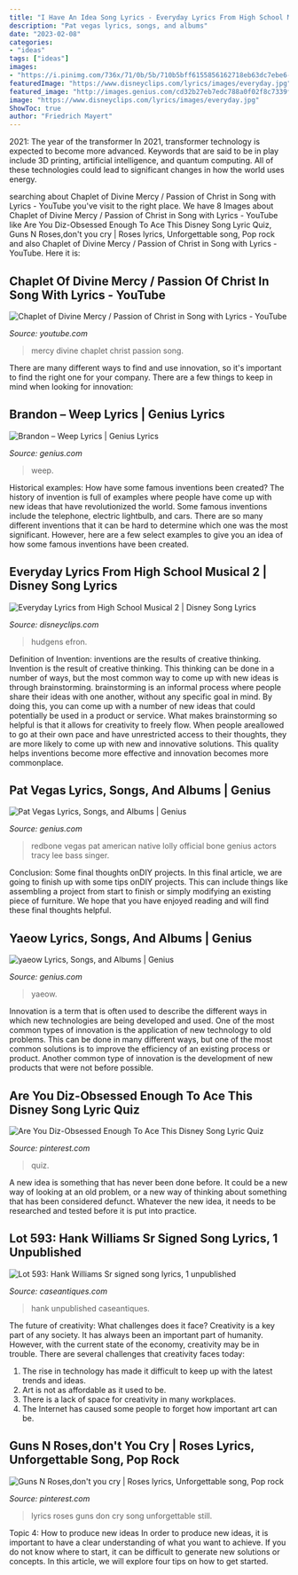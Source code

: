 ```yaml
---
title: "I Have An Idea Song Lyrics - Everyday Lyrics From High School Musical 2"
description: "Pat vegas lyrics, songs, and albums"
date: "2023-02-08"
categories:
- "ideas"
tags: ["ideas"]
images:
- "https://i.pinimg.com/736x/71/0b/5b/710b5bff6155856162718eb63dc7ebe6--guns-n-roses-song-lyrics.jpg"
featuredImage: "https://www.disneyclips.com/lyrics/images/everyday.jpg"
featured_image: "http://images.genius.com/cd32b27eb7edc788a0f02f8c7339f908.450x450x1.jpg"
image: "https://www.disneyclips.com/lyrics/images/everyday.jpg"
ShowToc: true
author: "Friedrich Mayert"
---
```



2021: The year of the transformer
In 2021, transformer technology is expected to become more advanced. Keywords that are said to be in play include 3D printing, artificial intelligence, and quantum computing. All of these technologies could lead to significant changes in how the world uses energy.

	

		
searching about Chaplet of Divine Mercy / Passion of Christ in Song with Lyrics - YouTube you've visit to the right place. We have 8 Images about Chaplet of Divine Mercy / Passion of Christ in Song with Lyrics - YouTube like Are You Diz-Obsessed Enough To Ace This Disney Song Lyric Quiz, Guns N Roses,don&#039;t you cry | Roses lyrics, Unforgettable song, Pop rock and also Chaplet of Divine Mercy / Passion of Christ in Song with Lyrics - YouTube. Here it is:
		
    
## Chaplet Of Divine Mercy / Passion Of Christ In Song With Lyrics - YouTube

<img loading=lazy src="http://i.ytimg.com/vi/Gg4cImbeBq0/maxresdefault.jpg" onerror="this.onerror=null;this.src='https://tse1.mm.bing.net/th?id=OIP.9cU3kJlW0c1PsrLTlVEMDQHaEK&amp;pid=15.1';" alt="Chaplet of Divine Mercy / Passion of Christ in Song with Lyrics - YouTube">

_Source: youtube.com_

>mercy divine chaplet christ passion song. 

	

There are many different ways to find and use innovation, so it's important to find the right one for your company. There are a few things to keep in mind when looking for innovation: 

    
## Brandon – Weep Lyrics | Genius Lyrics

<img loading=lazy src="https://images.genius.com/ab6aa76b1a432ca2e90b0d5cbcc9b2e7.1000x1000x1.jpg" onerror="this.onerror=null;this.src='https://tse2.mm.bing.net/th?id=OIP.dogX07BtRBFZS-R2r-6kdwHaHa&amp;pid=15.1';" alt="Brandon – Weep Lyrics | Genius Lyrics">

_Source: genius.com_

>weep. 

	

Historical examples: How have some famous inventions been created?
The history of invention is full of examples where people have come up with new ideas that have revolutionized the world. Some famous inventions include the telephone, electric lightbulb, and cars. There are so many different inventions that it can be hard to determine which one was the most significant. However, here are a few select examples to give you an idea of how some famous inventions have been created.

    
## Everyday Lyrics From High School Musical 2 | Disney Song Lyrics

<img loading=lazy src="https://www.disneyclips.com/lyrics/images/everyday.jpg" onerror="this.onerror=null;this.src='https://tse4.mm.bing.net/th?id=OIP.VzDKwZtXtByDt9KB6Z-kdwAAAA&amp;pid=15.1';" alt="Everyday Lyrics from High School Musical 2 | Disney Song Lyrics">

_Source: disneyclips.com_

>hudgens efron. 

	

Definition of Invention: inventions are the results of creative thinking.
Invention is the result of creative thinking. This thinking can be done in a number of ways, but the most common way to come up with new ideas is through brainstorming. brainstorming is an informal process where people share their ideas with one another, without any specific goal in mind. By doing this, you can come up with a number of new ideas that could potentially be used in a product or service.
What makes brainstorming so helpful is that it allows for creativity to freely flow. When people areallowed to go at their own pace and have unrestricted access to their thoughts, they are more likely to come up with new and innovative solutions. This quality helps inventions become more effective and innovation becomes more commonplace.

    
## Pat Vegas Lyrics, Songs, And Albums | Genius

<img loading=lazy src="http://images.genius.com/cd32b27eb7edc788a0f02f8c7339f908.450x450x1.jpg" onerror="this.onerror=null;this.src='https://tse3.mm.bing.net/th?id=OIP.r7lShPax4oxO5J5t8tD_iQAAAA&amp;pid=15.1';" alt="Pat Vegas Lyrics, Songs, and Albums | Genius">

_Source: genius.com_

>redbone vegas pat american native lolly official bone genius actors tracy lee bass singer. 

	

Conclusion: Some final thoughts onDIY projects.
In this final article, we are going to finish up with some tips onDIY projects. This can include things like assembling a project from start to finish or simply modifying an existing piece of furniture. We hope that you have enjoyed reading and will find these final thoughts helpful.

    
## Yaeow Lyrics, Songs, And Albums | Genius

<img loading=lazy src="https://images.genius.com/d837737d08de9fb0af147475925a5185.555x555x1.jpg" onerror="this.onerror=null;this.src='https://tse4.mm.bing.net/th?id=OIP.K-fiozj1lNr7-HS6jIGNTQHaHa&amp;pid=15.1';" alt="yaeow Lyrics, Songs, and Albums | Genius">

_Source: genius.com_

>yaeow. 

	

Innovation is a term that is often used to describe the different ways in which new technologies are being developed and used. One of the most common types of innovation is the application of new technology to old problems. This can be done in many different ways, but one of the most common solutions is to improve the efficiency of an existing process or product. Another common type of innovation is the development of new products that were not before possible.

    
## Are You Diz-Obsessed Enough To Ace This Disney Song Lyric Quiz

<img loading=lazy src="https://i.pinimg.com/736x/0d/ea/d6/0dead6233296473397429a7b695f001f.jpg" onerror="this.onerror=null;this.src='https://tse2.mm.bing.net/th?id=OIP.p4m4r3k6DhWwa8L9dZ-E6wHaMs&amp;pid=15.1';" alt="Are You Diz-Obsessed Enough To Ace This Disney Song Lyric Quiz">

_Source: pinterest.com_

>quiz. 

	

A new idea is something that has never been done before. It could be a new way of looking at an old problem, or a new way of thinking about something that has been considered defunct. Whatever the new idea, it needs to be researched and tested before it is put into practice.

    
## Lot 593: Hank Williams Sr Signed Song Lyrics, 1 Unpublished

<img loading=lazy src="https://caseantiques.com/wp-content/uploads/2012/09/593_10-3-844x1080.jpg" onerror="this.onerror=null;this.src='https://tse1.mm.bing.net/th?id=OIP.ywe9EG4Dyr8ZjhgeFD0YPwHaJe&amp;pid=15.1';" alt="Lot 593: Hank Williams Sr signed song lyrics, 1 unpublished">

_Source: caseantiques.com_

>hank unpublished caseantiques. 

	

The future of creativity: What challenges does it face?
Creativity is a key part of any society. It has always been an important part of humanity. However, with the current state of the economy, creativity may be in trouble. There are several challenges that creativity faces today: 
1) The rise in technology has made it difficult to keep up with the latest trends and ideas. 
2) Art is not as affordable as it used to be. 
3) There is a lack of space for creativity in many workplaces. 
4) The Internet has caused some people to forget how important art can be.

    
## Guns N Roses,don&#039;t You Cry | Roses Lyrics, Unforgettable Song, Pop Rock

<img loading=lazy src="https://i.pinimg.com/736x/71/0b/5b/710b5bff6155856162718eb63dc7ebe6--guns-n-roses-song-lyrics.jpg" onerror="this.onerror=null;this.src='https://tse3.mm.bing.net/th?id=OIP.ZbLxJzA4KIRr3p7zoFmTgAHaLH&amp;pid=15.1';" alt="Guns N Roses,don&#039;t you cry | Roses lyrics, Unforgettable song, Pop rock">

_Source: pinterest.com_

>lyrics roses guns don cry song unforgettable still. 

	

Topic 4: How to produce new ideas
In order to produce new ideas, it is important to have a clear understanding of what you want to achieve. If you do not know where to start, it can be difficult to generate new solutions or concepts. In this article, we will explore four tips on how to get started.

